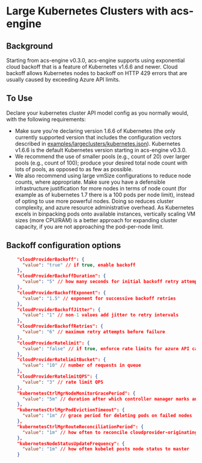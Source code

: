 # Large Kubernetes Clusters with acs-engine

## Background
Starting from acs-engine v0.3.0, acs-engine supports using exponential cloud backoff that is a feature of Kubernetes v1.6.6 and newer. Cloud backoff allows Kubernetes nodes to backoff on HTTP 429 errors that are usually caused by exceeding Azure API limits.

## To Use
Declare your kubernetes cluster API model config as you normally would, with the following requirements:
- Make sure you're declaring version 1.6.6 of Kubernetes (the only currently supported version that includes the configuration vectors described in [examples/largeclusters/kubernetes.json](https://github.com/Azure/acs-engine/blob/master/examples/largeclusters/kubernetes.json)). Kubernetes v1.6.6 is the default Kubernetes version starting in acs-engine v0.3.0.
- We recommend the use of smaller pools (e.g., count of 20) over larger pools (e.g., count of 100); produce your desired total node count with lots of pools, as opposed to as few as possible.
- We also recommend using large vmSize configurations to reduce node counts, where appropriate. Make sure you have a defensible infrastructure justification for more nodes in terms of node count (for example as of kubernetes 1.7 there is a 100 pods per node limit), instead of opting to use more powerful nodes. Doing so reduces cluster complexity, and azure resource administrative overhead. As Kubernetes excels in binpacking pods onto available instances, vertically scaling VM sizes (more CPU/RAM) is a better approach for expanding cluster capacity, if you are not approaching the pod-per-node limit.

## Backoff configuration options

```json
    "cloudProviderBackoff": {
      "value": "true" // if true, enable backoff
    },
    "cloudProviderBackoffDuration": {
      "value": "5" // how many seconds for initial backoff retry attempt
    },
    "cloudProviderBackoffExponent": {
      "value": "1.5" // exponent for successive backoff retries
    },
    "cloudProviderBackoffJitter": {
      "value": "1" // non-1 values add jitter to retry intervals
    },
    "cloudProviderBackoffRetries": {
      "value": "6" // maximum retry attempts before failure
    },
    "cloudProviderRatelimit": {
      "value": "false" // if true, enforce rate limits for azure API calls
    },
    "cloudProviderRatelimitBucket": {
      "value": "10" // number of requests in queue
    },
    "cloudProviderRatelimitQPS": {
      "value": "3" // rate limit QPS
    },
    "kubernetesCtrlMgrNodeMonitorGracePeriod": {
      "value": "5m" // duration after which controller manager marks an AWOL node as NotReady
    },
    "kubernetesCtrlMgrPodEvictionTimeout": {
      "value": "1m" // grace period for deleting pods on failed nodes
    },
    "kubernetesCtrlMgrRouteReconciliationPeriod": {
      "value": "1m" // how often to reconcile cloudprovider-originating node routes
    },
    "kubernetesNodeStatusUpdateFrequency": {
      "value": "1m" // how often kubelet posts node status to master
    }
```
